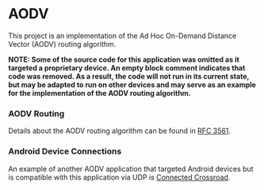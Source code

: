 # AODV

This project is an implementation of the Ad Hoc On-Demand Distance Vector (AODV) routing 
algorithm. 

**NOTE: Some of the source code for this application was omitted as it targeted
a proprietary device. An empty block comment indicates that code was removed. 
As a result, the code will not run in its current state, but may be adapted 
to run on other devices and may serve as an example for the implementation of 
the AODV routing algorithm.**

### AODV Routing

Details about the AODV routing algorithm can be found in 
[RFC 3561](https://tools.ietf.org/html/rfc3561).

### Android Device Connections

An example of another AODV application that targeted Android devices but is 
compatible with this application via UDP is 
[Connected Crossroad](https://github.com/fdfea/connected-crossroad).
